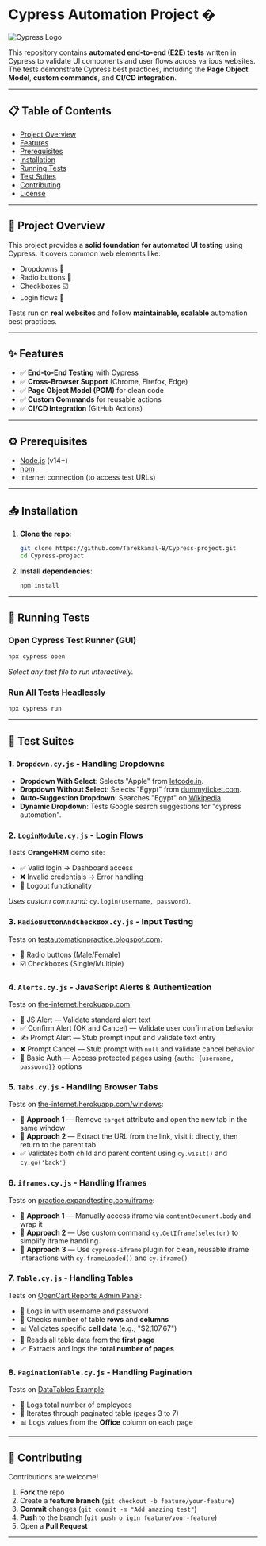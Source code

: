 # Cypress Automation Project �

![Cypress Logo](https://www.cypress.io/static/cypress-io-logo-social-share-8fb8a1db3cdc0b289fad927694ecb415.png)

This repository contains **automated end-to-end (E2E) tests** written in Cypress to validate UI components and user flows across various websites. The tests demonstrate Cypress best practices, including the **Page Object Model**, **custom commands**, and **CI/CD integration**.

---

## 📋 Table of Contents
- [Project Overview](#-project-overview)
- [Features](#-features)
- [Prerequisites](#-prerequisites)
- [Installation](#-installation)
- [Running Tests](#-running-tests)
- [Test Suites](#-test-suites)
- [Contributing](#-contributing)
- [License](#-license)

---

## 🚀 Project Overview
This project provides a **solid foundation for automated UI testing** using Cypress. It covers common web elements like:
- Dropdowns 📌
- Radio buttons 🔘  
- Checkboxes ☑️  
- Login flows 🔐  

Tests run on **real websites** and follow **maintainable, scalable** automation best practices.

---

## ✨ Features
- ✅ **End-to-End Testing** with Cypress  
- ✅ **Cross-Browser Support** (Chrome, Firefox, Edge)  
- ✅ **Page Object Model (POM)** for clean code  
- ✅ **Custom Commands** for reusable actions  
- ✅ **CI/CD Integration** (GitHub Actions)  

---

## ⚙️ Prerequisites
- [Node.js](https://nodejs.org/) (v14+)  
- [npm](https://www.npmjs.com/)  
- Internet connection (to access test URLs)  

---

## 📥 Installation
1. **Clone the repo**:
   ```bash
   git clone https://github.com/Tarekkamal-B/Cypress-project.git
   cd Cypress-project
   ```
2. **Install dependencies**:
   ```bash
   npm install
   ```

---

## 🧪 Running Tests
### Open Cypress Test Runner (GUI)
```bash
npx cypress open
```
*Select any test file to run interactively.*

### Run All Tests Headlessly
```bash
npx cypress run
```

---

## 📂 Test Suites

### 1. `Dropdown.cy.js` - Handling Dropdowns
- **Dropdown With Select**: Selects "Apple" from [letcode.in](https://letcode.in/dropdowns).  
- **Dropdown Without Select**: Selects "Egypt" from [dummyticket.com](https://www.dummyticket.com/).  
- **Auto-Suggestion Dropdown**: Searches "Egypt" on [Wikipedia](https://www.wikipedia.org/).  
- **Dynamic Dropdown**: Tests Google search suggestions for "cypress automation".  

### 2. `LoginModule.cy.js` - Login Flows
Tests **OrangeHRM** demo site:
- ✅ Valid login → Dashboard access  
- ❌ Invalid credentials → Error handling  
- 🔐 Logout functionality  

*Uses custom command:* `cy.login(username, password)`.

### 3. `RadioButtonAndCheckBox.cy.js` - Input Testing  
Tests on [testautomationpractice.blogspot.com](https://testautomationpractice.blogspot.com/):
- 🔘 Radio buttons (Male/Female)  
- ☑️ Checkboxes (Single/Multiple)  

### 4. `Alerts.cy.js` - JavaScript Alerts & Authentication  
Tests on [the-internet.herokuapp.com](https://the-internet.herokuapp.com):
- 🔔 JS Alert — Validate standard alert text  
- ✅ Confirm Alert (OK and Cancel) — Validate user confirmation behavior  
- ✍️ Prompt Alert — Stub prompt input and validate text entry  
- ❌ Prompt Cancel — Stub prompt with `null` and validate cancel behavior  
- 🔐 Basic Auth — Access protected pages using `{auth: {username, password}}` options

### 5. `Tabs.cy.js` - Handling Browser Tabs  
Tests on [the-internet.herokuapp.com/windows](https://the-internet.herokuapp.com/windows):
- 🔗 **Approach 1** — Remove `target` attribute and open the new tab in the same window  
- 🔗 **Approach 2** — Extract the URL from the link, visit it directly, then return to the parent tab  
- ✅ Validates both child and parent content using `cy.visit()` and `cy.go('back')`

### 6. `iframes.cy.js` - Handling Iframes  
Tests on [practice.expandtesting.com/iframe](https://practice.expandtesting.com/iframe):
- 🧩 **Approach 1** — Manually access iframe via `contentDocument.body` and wrap it  
- 🧩 **Approach 2** — Use custom command `cy.GetIframe(selector)` to simplify iframe handling  
- 🧩 **Approach 3** — Use `cypress-iframe` plugin for clean, reusable iframe interactions with `cy.frameLoaded()` and `cy.iframe()`

### 7. `Table.cy.js` - Handling Tables
Tests on [OpenCart Reports Admin Panel](https://demo3x.opencartreports.com/admin/):
- 🔐 Logs in with username and password  
- 🔢 Checks number of table **rows** and **columns**  
- 📊 Validates specific **cell data** (e.g., "$2,107.67")  
- 📄 Reads all table data from the **first page**  
- 📈 Extracts and logs the **total number of pages**

### 8. `PaginationTable.cy.js` - Handling Pagination
Tests on [DataTables Example](https://datatables.net/examples/basic_init/alt_pagination.html):
- 🔢 Logs total number of employees  
- 🔄 Iterates through paginated table (pages 3 to 7)  
- 📊 Logs values from the **Office** column on each page


---

## 🤝 Contributing
Contributions are welcome!  
1. **Fork** the repo  
2. Create a **feature branch** (`git checkout -b feature/your-feature`)  
3. **Commit** changes (`git commit -m "Add amazing test"`)  
4. **Push** to the branch (`git push origin feature/your-feature`)  
5. Open a **Pull Request**  

---


```
